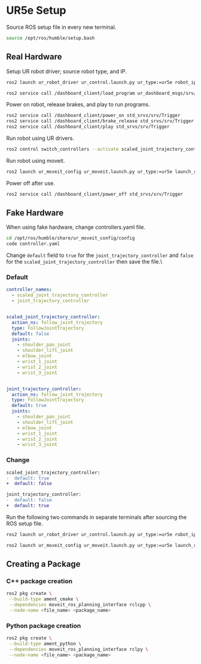 # UR5e Setup
Source ROS setup file in every new terminal.
```bash
source /opt/ros/humble/setup.bash
```

## Real Hardware
Setup UR robot driver; source robot type, and IP.
```bash
ros2 launch ur_robot_driver ur_control.launch.py ur_type:=ur5e robot_ip:=172.21.0.121 launch_rviz:=false
```

<!-- Find out what this does -->
```bash
ros2 service call /dashboard_client/load_program ur_dashboard_msgs/srv/Load filename:\ \'ROS.urp\'
```

Power on robot, release brakes, and play to run programs.
<!-- Find out what play does exactly -->
```bash
ros2 service call /dashboard_client/power_on std_srvs/srv/Trigger
ros2 service call /dashboard_client/brake_release std_srvs/srv/Trigger
ros2 service call /dashboard_client/play std_srvs/srv/Trigger
```

Run robot using UR drivers.
```bash
ros2 control switch_controllers --activate scaled_joint_trajectory_controller
```

Run robot using moveit.
```bash
ros2 launch ur_moveit_config ur_moveit.launch.py ur_type:=ur5e launch_rviz:=true
```

Power off after use.
```bash
ros2 service call /dashboard_client/power_off std_srvs/srv/Trigger
```

## Fake Hardware
When using fake hardware, change controllers.yaml file.
```bash
cd /opt/ros/humble/share/ur_moveit_config/config
code controller.yaml
```

Change `default` field to `true` for the `joint_trajectory_controller` and `false` for the `scaled_joint_trajectory_controller` then save the file.\
### Default
```yaml
controller_names:
  - scaled_joint_trajectory_controller
  - joint_trajectory_controller


scaled_joint_trajectory_controller:
  action_ns: follow_joint_trajectory
  type: FollowJointTrajectory
  default: false
  joints:
    - shoulder_pan_joint
    - shoulder_lift_joint
    - elbow_joint
    - wrist_1_joint
    - wrist_2_joint
    - wrist_3_joint


joint_trajectory_controller:
  action_ns: follow_joint_trajectory
  type: FollowJointTrajectory
  default: true
  joints:
    - shoulder_pan_joint
    - shoulder_lift_joint
    - elbow_joint
    - wrist_1_joint
    - wrist_2_joint
    - wrist_3_joint
```

### Change
```diff
scaled_joint_trajectory_controller:
-  default: true
+  default: false

joint_trajectory_controller:
-  default: false
+  default: true
```

Run the following two commands in separate terminals after sourcing the ROS setup file.
```bash
ros2 launch ur_robot_driver ur_control.launch.py ur_type:=ur5e robot_ip:=yyy.yyy.yyy.yyy use_fake_hardware:=true launch_rviz:=false initial_joint_controller:=joint_trajectory_controller
```

```bash
ros2 launch ur_moveit_config ur_moveit.launch.py ur_type:=ur5e launch_rviz:=true
```

## Creating a Package
### C++ package creation
```bash
ros2 pkg create \
 --build-type ament_cmake \
 --dependencies moveit_ros_planning_interface rclcpp \
 --node-name <file_name> <package_name>
```

### Python package creation
```bash
ros2 pkg create \
 --build-type ament_python \
 --dependencies moveit_ros_planning_interface rclpy \
 --node-name <file_name> <package_name>
```
